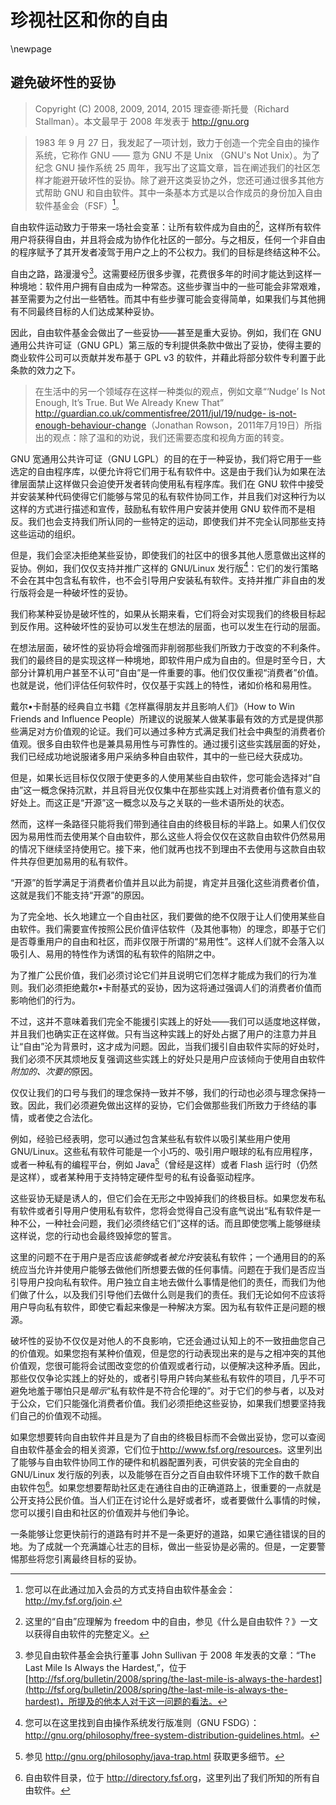 # 珍视社区和你的自由

\newpage
## 避免破坏性的妥协

> Copyright (C) 2008, 2009, 2014, 2015 理查德·斯托曼（Richard Stallman）。本文最早于 2008 年发表于 <http://gnu.org>

> 1983 年 9 月 27 日，我发起了一项计划，致力于创造一个完全自由的操作系统，它称作 GNU —— 意为 GNU 不是 Unix （GNU's Not Unix）。为了纪念 GNU 操作系统 25 周年，我写出了这篇文章，旨在阐述我们的社区怎样才能避开破坏性的妥协。除了避开这类妥协之外，您还可通过很多其他方式帮助 GNU 和自由软件。其中一条基本方式是以合作成员的身份加入自由软件基金会（FSF）[^compromise-1]。

自由软件运动致力于带来一场社会变革：让所有软件成为自由的[^compromise-2]，这样所有软件用户将获得自由，并且将会成为协作化社区的一部分。与之相反，任何一个非自由的程序赋予了其开发者凌驾于用户之上的不公权力。我们的目标是终结这种不公。

自由之路，路漫漫兮[^compromise-3]。这需要经历很多步骤，花费很多年的时间才能达到这样一种境地：软件用户拥有自由成为一种常态。这些步骤当中的一些可能会非常艰难，甚至需要为之付出一些牺牲。而其中有些步骤可能会变得简单，如果我们与其他拥有不同最终目标的人们达成某种妥协。

因此，自由软件基金会做出了一些妥协——甚至是重大妥协。例如，我们在 GNU 通用公共许可证（GNU GPL）第三版的专利提供条款中做出了妥协，使得主要的商业软件公司可以贡献并发布基于 GPL v3 的软件，并藉此将部分软件专利置于此条款的效力之下。

> 在生活中的另一个领域存在这样一种类似的观点，例如文章“‘Nudge’ Is Not Enough, It’s True. But We Already Knew That” [http://guardian.co.uk/commentisfree/2011/jul/19/nudge-
is-not-enough-behaviour-change](http://guardian.co.uk/commentisfree/2011/jul/19/nudge-is-not-enough-behaviour-change)（Jonathan Rowson，2011年7月19日）所指出的观点：除了温和的劝说，我们还需要态度和视角方面的转变。

GNU 宽通用公共许可证（GNU LGPL）的目的在于一种妥协，我们将它用于一些选定的自由程序库，以便允许将它们用于私有软件中。这是由于我们认为如果在法律层面禁止这样做只会迫使开发者转向使用私有程序库。我们在 GNU 软件中接受并安装某种代码使得它们能够与常见的私有软件协同工作，并且我们对这种行为以这样的方式进行描述和宣传，鼓励私有软件用户安装并使用 GNU 软件而不是相反。我们也会支持我们所认同的一些特定的运动，即使我们并不完全认同那些支持这些运动的组织。

但是，我们会坚决拒绝某些妥协，即使我们的社区中的很多其他人愿意做出这样的妥协。例如，我们仅仅支持并推广这样的 GNU/Linux 发行版[^compromise-4]：它们的发行策略不会在其中包含私有软件，也不会引导用户安装私有软件。支持并推广非自由的发行版将会是一种破坏性的妥协。

我们称某种妥协是破坏性的，如果从长期来看，它们将会对实现我们的终极目标起到反作用。这种破坏性的妥协可以发生在想法的层面，也可以发生在行动的层面。

在想法层面，破坏性的妥协将会增强而非削弱那些我们所致力于改变的不利条件。我们的最终目的是实现这样一种境地，即软件用户成为自由的。但是时至今日，大部分计算机用户甚至不认可“自由”是一件重要的事。他们仅仅重视“消费者”价值。也就是说，他们评估任何软件时，仅仅基于实践上的特性，诸如价格和易用性。

戴尔•卡耐基的经典自立书籍《怎样赢得朋友并且影响人们》（How to Win Friends and Influence People）所建议的说服某人做某事最有效的方式是提供那些满足对方价值观的论证。我们可以通过多种方式满足我们社会中典型的消费者价值观。很多自由软件也是兼具易用性与可靠性的。通过援引这些实践层面的好处，我们已经成功地说服诸多用户采纳多种自由软件，其中的一些已经大获成功。

但是，如果长远目标仅仅限于使更多的人使用某些自由软件，您可能会选择对“自由”这一概念保持沉默，并且将目光仅仅集中在那些实践上对消费者价值有意义的好处上。而这正是“开源”这一概念以及与之关联的一些术语所处的状态。

然而，这样一条路径只能将我们带到通往自由的终极目标的半路上。如果人们仅仅因为易用性而去使用某个自由软件，那么这些人将会仅仅在这款自由软件仍然易用的情况下继续坚持使用它。接下来，他们就再也找不到理由不去使用与这款自由软件共存但更加易用的私有软件。

“开源”的哲学满足于消费者价值并且以此为前提，肯定并且强化这些消费者价值，这就是我们不能支持“开源”的原因。

为了完全地、长久地建立一个自由社区，我们要做的绝不仅限于让人们使用某些自由软件。我们需要宣传按照公民价值评估软件（及其他事物）的理念，即基于它们是否尊重用户的自由和社区，而非仅限于所谓的“易用性”。这样人们就不会落入以吸引人、易用的特性作为诱饵的私有软件的陷阱之中。

为了推广公民价值，我们必须讨论它们并且说明它们怎样才能成为我们的行为准则。我们必须拒绝戴尔•卡耐基式的妥协，因为这将通过强调人们的消费者价值而影响他们的行为。

不过，这并不意味着我们完全不能援引实践上的好处——我们可以适度地这样做，并且我们也确实正在这样做。只有当这种实践上的好处占据了用户的注意力并且让“自由”沦为背景时，这才成为问题。因此，当我们援引自由软件实际的好处时，我们必须不厌其烦地反复强调这些实践上的好处只是用户应该倾向于使用自由软件*附加的、次要的*原因。

仅仅让我们的口号与我们的理念保持一致并不够，我们的行动也必须与理念保持一致。因此，我们必须避免做出这样的妥协，它们会做那些我们所致力于终结的事情，或者使之合法化。

例如，经验已经表明，您可以通过包含某些私有软件以吸引某些用户使用 GNU/Linux。这些私有软件可能是一个小巧的、吸引用户眼球的私有应用程序，或者一种私有的编程平台，例如 Java[^compromise-5]（曾经是这样）或者 Flash 运行时（仍然是这样），或者某种用于支持特定硬件型号的私有设备驱动程序。

这些妥协无疑是诱人的，但它们会在无形之中毁掉我们的终极目标。如果您发布私有软件或者引导用户使用私有软件，您将会觉得自己没有底气说出“私有软件是一种不公，一种社会问题，我们必须终结它们”这样的话。而且即使您嘴上能够继续这样说，您的行动也会最终毁掉您的誓言。

这里的问题不在于用户是否应该*能够*或者*被允许*安装私有软件；一个通用目的的系统应当允许并使用户能够去做他们所想要去做的任何事情。问题在于我们是否应当引导用户投向私有软件。用户独立自主地去做什么事情是他们的责任，而我们为他们做了什么，以及我们引导他们去做什么则是我们的责任。我们无论如何不应该将用户导向私有软件，即使它看起来像是一种解决方案。因为私有软件正是问题的根源。

破坏性的妥协不仅仅是对他人的不良影响，它还会通过认知上的不一致扭曲您自己的价值观。如果您抱有某种价值观，但是您的行动表现出来的是与之相冲突的其他价值观，您很可能将会试图改变您的价值观或者行动，以便解决这种矛盾。因此，那些仅仅争论实践上的好处的，或者引导用户转向某些私有软件的项目，几乎不可避免地羞于哪怕只是*暗示*“私有软件是不符合伦理的”。对于它们的参与者，以及对于公众，它们只能强化消费者价值。我们必须拒绝这些妥协，如果我们想要坚持我们自己的价值观不动摇。

如果您想要转向自由软件并且是为了自由的终极目标而不会做出妥协，您可以查阅自由软件基金会的相关资源，它们位于<http://www.fsf.org/resources>。这里列出了能够与自由软件协同工作的硬件和机器配置列表，可供安装的完全自由的 GNU/Linux 发行版的列表，以及能够在百分之百自由软件环境下工作的数千款自由软件包[^compromise-6]。如果您想要帮助社区走在通往自由的正确道路上，很重要的一点就是公开支持公民价值。当人们正在讨论什么是好或者坏，或者要做什么事情的时候，您可以援引自由和社区的价值观并与他们争论。

一条能够让您更快前行的道路有时并不是一条更好的道路，如果它通往错误的目的地。为了成就一个充满雄心壮志的目标，做出一些妥协是必需的。但是，一定要警惕那些将您引离最终目标的妥协。


 [^compromise-1]: 您可以在此通过加入会员的方式支持自由软件基金会：<http://my.fsf.org/join>. 

 [^compromise-2]: 这里的“自由”应理解为 freedom 中的自由，参见《什么是自由软件？》一文以获得自由软件的完整定义。 

 [^compromise-3]: 参见自由软件基金会执行董事 John Sullivan 于 2008 年发表的文章：“The Last Mile Is Always the Hardest,”，位于[http://fsf.org/bulletin/2008/spring/the-last-mile-is-always-the-hardest](http://fsf.org/bulletin/2008/spring/the-last-mile-is-always-the-hardest)，所提及的他本人对于这一问题的看法。 

 [^compromise-4]: 您可以在这里找到自由操作系统发行版准则（GNU FSDG）：<http://gnu.org/philosophy/free-system-distribution-guidelines.html>。 

 [^compromise-5]: 参见 <http://gnu.org/philosophy/java-trap.html> 获取更多细节。 

 [^compromise-6]: 自由软件目录，位于 <http://directory.fsf.org>，这里列出了我们所知的所有自由软件。 

